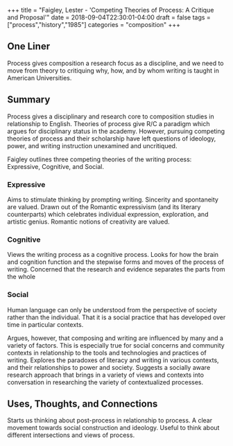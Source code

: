 +++
title = "Faigley, Lester - 'Competing Theories of Process: A Critique and Proposal'"
date = 2018-09-04T22:30:01-04:00
draft = false
tags = ["process","history","1985"]
categories = "composition"
+++
## One Liner
Process gives composition a research focus as a discipline, and we need to move from theory to critiquing why, how, and by whom writing is taught in American Universities.

## Summary
Process gives a disciplinary and research core to composition studies in relationship to English. Theories of process give R/C a paradigm which argues for disciplinary status in the academy. However, pursuing competing theories of process and their scholarship have left questions of ideology, power, and writing instruction unexamined and uncritiqued.

Faigley outlines three competing theories of the writing process: Expressive, Cognitive, and Social.

### Expressive
Aims to stimulate thinking by prompting writing. Sincerity and spontaneity are valued. Drawn out of the Romantic expressivism (and its literary counterparts) which celebrates individual expression, exploration, and artistic genius. Romantic notions of creativity are valued.

### Cognitive
Views the writing process as a cognitive process. Looks for how the brain and cognition function and the stepwise forms and moves of the process of writing. Concerned that the research and evidence separates the parts from the whole

### Social
Human language can only be understood from the perspective of society rather than the individual. That it is a social practice that has developed over time in particular contexts.

Argues, however, that composing and writing are influenced by many and a variety of factors. This is especially true for social concerns and community contexts in relationship to the tools and technologies and practices of writing. Explores the paradoxes of literacy and writing in various contexts, and their relationships to power and society. Suggests a socially aware research approach that brings in a variety of views and contexts into conversation in researching the variety of contextualized processes.

## Uses, Thoughts, and Connections
Starts us thinking about post-process in relationship to process. A clear movement towards social construction and ideology. Useful to think about different intersections and views of process.
